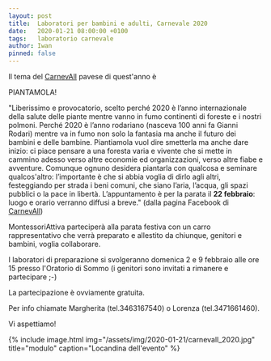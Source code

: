 ```yaml
---
layout: post
title:  Laboratori per bambini e adulti, Carnevale 2020
date:   2020-01-21 08:00:00 +0100
tags:   laboratorio carnevale
author: Iwan
pinned: false
---
```


Il tema del [CarnevAll](https://www.facebook.com/CarnevAll-1434275636790071/) pavese di quest'anno è

PIANTAMOLA!

"Liberissimo e provocatorio, scelto perché 2020 è l’anno internazionale della salute delle piante mentre vanno in fumo continenti di foreste e i nostri polmoni. Perché 2020 è l’anno rodariano (nasceva 100 anni fa Gianni Rodari) mentre va in fumo non solo la fantasia ma anche il futuro dei bambini e delle bambine.
Piantiamola vuol dire smetterla ma anche dare inizio: ci piace pensare a una foresta varia e vivente che si mette in cammino adesso verso altre economie ed organizzazioni, verso altre fiabe e avventure. Comunque ognuno desidera piantarla con qualcosa e seminare qualcos'altro: l’importante è che si abbia voglia di dirlo agli altri, festeggiando per strada i beni comuni, che siano l’aria, l’acqua, gli spazi pubblici o la pace in libertà.
L’appuntamento è per la parata il **22 febbraio**: luogo e orario verranno diffusi a breve." (dalla pagina Facebook di [CarnevAll](https://www.facebook.com/CarnevAll-1434275636790071/))

MontessoriAttiva parteciperà alla parata festiva con un carro rappresentativo che verrà preparato e allestito da chiunque, genitori e bambini, voglia collaborare.


I laboratori di preparazione si svolgeranno  domenica 2 e 9 febbraio alle ore 15 presso l'Oratorio di Sommo (i genitori sono invitati a rimanere e partecipare ;-)

La partecipazione è ovviamente gratuita.

Per info chiamate Margherita (tel.3463167540) o Lorenza (tel.3471661460).

Vi aspettiamo!

{% include image.html img="/assets/img/2020-01-21/carnevall_2020.jpg" title="modulo" caption="Locandina dell'evento" %}
